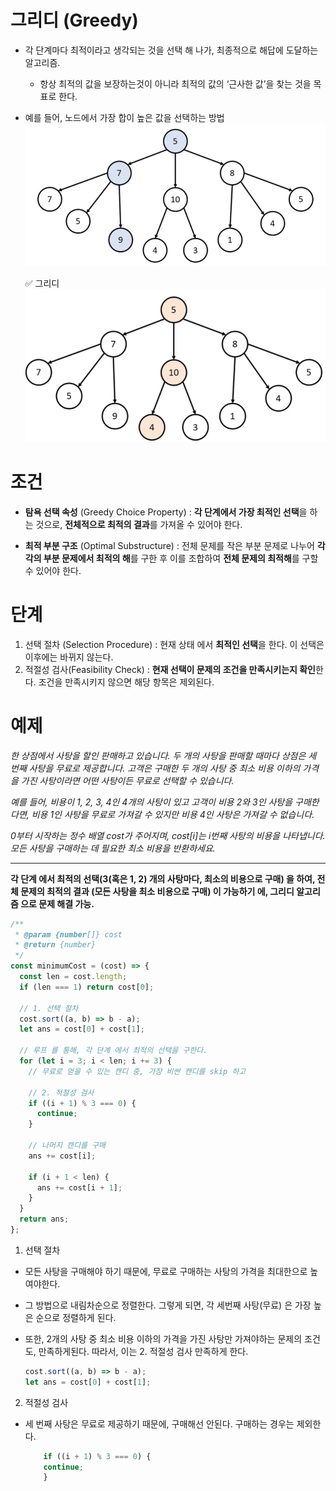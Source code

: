 # 그리디 (Greedy)

- 각 단계마다 최적이라고 생각되는 것을 선택 해 나가, 최종적으로 해답에 도달하는 알고리즘.

  - 항상 최적의 값을 보장하는것이 아니라 최적의 값의 ‘근사한 값’을 찾는 것을 목표로 한다.

- 예를 들어, 노드에서 가장 합이 높은 값을 선택하는 방법
  ![](/Algorithm/img/ag_greedy_ex_1.png)

  ✅ 그리디
  ![](/Algorithm/img/ag_greedy_ex_2.png)

# 조건

- **탐욕 선택 속성** (Greedy Choice Property) : **각 단계에서 가장 최적인 선택**을 하는 것으로, **전체적으로 최적의 결과**를 가져올 수 있어야 한다.

- **최적 부분 구조** (Optimal Substructure) : 전체 문제를 작은 부분 문제로 나누어 **각각의 부분 문제에서 최적의 해**를 구한 후 이를 조합하여 **전체 문제의 최적해**를 구할수 있어야 한다.

# 단계

1. 선택 절차 (Selection Procedure) : 현재 상태 에서 **최적인 선택**을 한다. 이 선택은 이후에는 바뀌지 않는다.
2. 적절성 검사(Feasibility Check) : **현재 선택이 문제의 조건을 만족시키는지 확인**한다. 조건을 만족시키지 않으면 해당 항목은 제외된다.

# 예제

_한 상점에서 사탕을 할인 판매하고 있습니다. 두 개의 사탕을 판매할 때마다 상점은 세 번째 사탕을 무료로 제공합니다.
고객은 구매한 두 개의 사탕 중 최소 비용 이하의 가격을 가진 사탕이라면 어떤 사탕이든 무료로 선택할 수 있습니다._

_예를 들어, 비용이 1, 2, 3, 4인 4개의 사탕이 있고 고객이 비용 2와 3인 사탕을 구매한다면, 비용 1인 사탕을 무료로 가져갈 수 있지만 비용 4인 사탕은 가져갈 수 없습니다._

_0부터 시작하는 정수 배열 cost가 주어지며, cost[i]는 i번째 사탕의 비용을 나타냅니다. 모든 사탕을 구매하는 데 필요한 최소 비용을 반환하세요._

---

**각 단계 에서 최적의 선택(3(혹은 1, 2) 개의 사탕마다, 최소의 비용으로 구매) 을 하여, 전체 문제의 최적의 결과 (모든 사탕을 최소 비용으로 구매) 이 가능하기 에, 그리디 알고리즘 으로 문제 해결 가능.**

```javascript
/**
 * @param {number[]} cost
 * @return {number}
 */
const minimumCost = (cost) => {
  const len = cost.length;
  if (len === 1) return cost[0];

  // 1. 선택 절차
  cost.sort((a, b) => b - a);
  let ans = cost[0] + cost[1];

  // 루프 를 통해, 각 단계 에서 최적의 선택을 구한다.
  for (let i = 3; i < len; i += 3) {
    // 무료로 얻을 수 있는 캔디 중, 가장 비싼 캔디를 skip 하고

    // 2. 적절성 검사
    if ((i + 1) % 3 === 0) {
      continue;
    }

    // 나머지 캔디를 구매
    ans += cost[i];

    if (i + 1 < len) {
      ans += cost[i + 1];
    }
  }
  return ans;
};
```

1. 선택 절차

- 모든 사탕을 구매해야 하기 때문에, 무료로 구매하는 사탕의 가격을 최대한으로 높여야한다.
- 그 방법으로 내림차순으로 정렬한다. 그렇게 되면, 각 세번째 사탕(무료) 은 가장 높은 순으로 정렬하게 된다.
- 또한, 2개의 사탕 중 최소 비용 이하의 가격을 가진 사탕만 가져야하는 문제의 조건도, 만족하게된다. 따라서, 이는 2. 적절성 검사 만족하게 한다.

  ```javascript
  cost.sort((a, b) => b - a);
  let ans = cost[0] + cost[1];
  ```

2. 적절성 검사

- 세 번째 사탕은 무료로 제공하기 때문에, 구매해선 안된다. 구매하는 경우는 제외한다.

  ```javascript
      if ((i + 1) % 3 === 0) {
      continue;
      }
  ```
